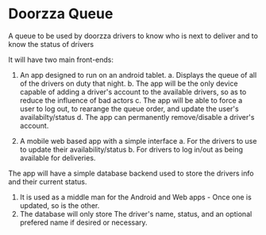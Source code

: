 # Doorzza Queue
A queue to be used by doorzza drivers to know who is next to deliver and to know the status of drivers

It will have two main front-ends:
  1. An app designed to run on an android tablet. 
      a. Displays the queue of all of the drivers on duty that night.
      b. The app will be the only device capable of adding a driver's account to the available drivers, so as to reduce the influence of bad actors
      c. The app will be able to force a user to log out, to rearange the queue order, and update the user's availabilty/status
      d. The app can permanently remove/disable a driver's account.
  
  2. A mobile web based app with a simple interface
      a. For the drivers to use to update their availability/status
      b. For drivers to log in/out as being available for deliveries.
      
The app will have a simple database backend used to store the drivers info and their current status. 
  1. It is used as a middle man for the Android and Web apps - Once one is updated, so is the other.
  2. The database will only store The driver's name, status, and an optional prefered name if desired or necessary.

